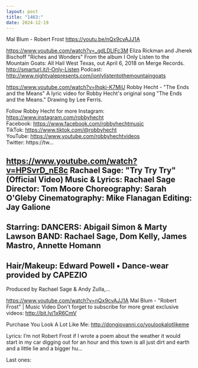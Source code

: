 ```yaml
---
layout: post
title: "1463:"
date: 2024-12-19
---
```


Mal Blum - Robert Frost
https://youtu.be/nQx9cvAJJ1A

https://www.youtube.com/watch?v=_gdLDLlFc3M
Eliza Rickman and Jherek Bischoff "Riches and Wonders"
From the album I Only Listen to the Mountain Goats: All Hail West Texas, out April 6, 2018 on Merge Records.
http://smarturl.it/I-Only-Listen
Podcast: http://www.nightvalepresents.com/ionlylistentothemountaingoats

https://www.youtube.com/watch?v=Ihqki-K7MiU
Robby Hecht - "The Ends and the Means"
A lyric video for Robby Hecht's original song "The Ends and the Means." Drawing by Lee Ferris.

Follow Robby Hecht for more
Instagram:  https://www.instagram.com/robbyhecht  
Facebook:  https://www.facebook.com/robbyhechtmusic  
TikTok:  https://www.tiktok.com/@robbyhecht  
YouTube: https://www.youtube.com/robbyhechtvideos  
Twitter:  https://tw...

https://www.youtube.com/watch?v=HPSvrD_nE8c
Rachael Sage: "Try Try Try" (Official Video)
Music & Lyrics: Rachael Sage
Director: Tom Moore
Choreography: Sarah O'Gleby 
Cinematography: Mike Flanagan
Editing: Jay Galione
---
Starring:
DANCERS: Abigail Simon & Marty Lawson
BAND: Rachael Sage, Dom Kelly, James Mastro, Annette Homann
---
Hair/Makeup: Edward Powell • Dance-wear provided by CAPEZIO
---
Produced by Rachael Sage & Andy Zulla,...

https://www.youtube.com/watch?v=nQx9cvAJJ1A
Mal Blum - "Robert Frost" | Music Video
Don't forget to subscribe for more great exclusive videos: http://bit.ly/1xR6CmV

Purchase You Look A Lot Like Me: http://dongiovanni.co/youlookalotlikeme

Lyrics:
I’m not Robert Frost
if I wrote a poem about the weather 
it would start in my car 
digging out 
for an hour
and this town is all just dirt and earth 
and a little lie
and a bigger hu...


Last ones:
